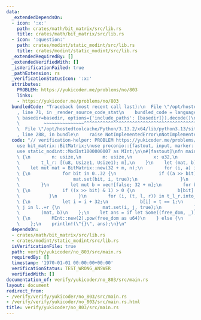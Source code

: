 ```yaml
---
data:
  _extendedDependsOn:
  - icon: ':x:'
    path: crates/math/bit_matrix/src/lib.rs
    title: crates/math/bit_matrix/src/lib.rs
  - icon: ':question:'
    path: crates/modint/static_modint/src/lib.rs
    title: crates/modint/static_modint/src/lib.rs
  _extendedRequiredBy: []
  _extendedVerifiedWith: []
  _isVerificationFailed: true
  _pathExtension: rs
  _verificationStatusIcon: ':x:'
  attributes:
    PROBLEM: https://yukicoder.me/problems/no/803
    links:
    - https://yukicoder.me/problems/no/803
  bundledCode: "Traceback (most recent call last):\n  File \"/opt/hostedtoolcache/Python/3.13.2/x64/lib/python3.13/site-packages/onlinejudge_verify/documentation/build.py\"\
    , line 71, in _render_source_code_stat\n    bundled_code = language.bundle(stat.path,\
    \ basedir=basedir, options={'include_paths': [basedir]}).decode()\n          \
    \         ~~~~~~~~~~~~~~~^^^^^^^^^^^^^^^^^^^^^^^^^^^^^^^^^^^^^^^^^^^^^^^^^^^^^^^^^^^^^^^^^^\n\
    \  File \"/opt/hostedtoolcache/Python/3.13.2/x64/lib/python3.13/site-packages/onlinejudge_verify/languages/rust.py\"\
    , line 288, in bundle\n    raise NotImplementedError\nNotImplementedError\n"
  code: "// verification-helper: PROBLEM https://yukicoder.me/problems/no/803\n\n\
    use bit_matrix::BitMatrix;\nuse proconio::{fastout, input, marker::Usize1};\n\
    use static_modint::ModInt1000000007 as MInt;\n\n#[fastout]\nfn main() {\n    input!\
    \ {\n        n: usize,\n        m: usize,\n        x: u32,\n        a: [u32; n],\n\
    \        t_l_r: [(u8, Usize1, Usize1); m],\n    }\n    let (mat, b) = {\n    \
    \    let mut mat = BitMatrix::new(32 + m, n);\n        for (i, a) in a.into_iter().enumerate()\
    \ {\n            for bit in 0..32 {\n                if ((a >> bit) & 1) > 0 {\n\
    \                    mat.set(bit, i, true);\n                }\n            }\n\
    \        }\n        let mut b = vec![false; 32 + m];\n        for bit in 0..32\
    \ {\n            if ((x >> bit) & 1) > 0 {\n                b[bit] = true;\n \
    \           }\n        }\n        for (i, (t, l, r)) in t_l_r.into_iter().enumerate()\
    \ {\n            let i = i + 32;\n            b[i] = t == 1;\n            for\
    \ j in l..=r {\n                mat.set(i, j, true);\n            }\n        }\n\
    \        (mat, b)\n    };\n    let ans = if let Some((free_dom, _)) = mat.linear_equation(&b)\
    \ {\n        MInt::new(2).pow(free_dom as u64)\n    } else {\n        MInt::new(0)\n\
    \    };\n    println!(\"{}\", ans);\n}\n"
  dependsOn:
  - crates/math/bit_matrix/src/lib.rs
  - crates/modint/static_modint/src/lib.rs
  isVerificationFile: true
  path: verify/yukicoder/no_803/src/main.rs
  requiredBy: []
  timestamp: '1970-01-01 00:00:00+00:00'
  verificationStatus: TEST_WRONG_ANSWER
  verifiedWith: []
documentation_of: verify/yukicoder/no_803/src/main.rs
layout: document
redirect_from:
- /verify/verify/yukicoder/no_803/src/main.rs
- /verify/verify/yukicoder/no_803/src/main.rs.html
title: verify/yukicoder/no_803/src/main.rs
---
```

